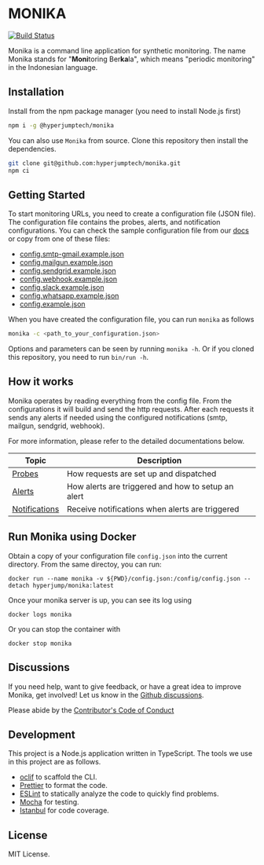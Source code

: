 # MONIKA

[![Build Status](https://github.com/hyperjumptech/monika/workflows/Node.js%20CI/badge.svg?event=push&branch=main)](https://github.com/hyperjumptech/monika/actions)

Monika is a command line application for synthetic monitoring. The name Monika stands for "**Moni**toring Ber**ka**la", which means "periodic monitoring" in the Indonesian language.

## Installation

Install from the npm package manager (you need to install Node.js first)

```bash
npm i -g @hyperjumptech/monika
```

You can also use `Monika` from source. Clone this repository then install the dependencies.

```bash
git clone git@github.com:hyperjumptech/monika.git
npm ci
```

## Getting Started

To start monitoring URLs, you need to create a configuration file (JSON file). The configuration file contains the probes, alerts, and notification configurations. You can check the sample configuration file from our [docs](https://hyperjumptech.github.io/monika/quick-start) or copy from one of these files:

- [config.smtp-gmail.example.json](https://github.com/hyperjumptech/monika/blob/main/config_sample/config.smtp-gmail.example.json)
- [config.mailgun.example.json](https://github.com/hyperjumptech/monika/blob/main/config_sample/config.mailgun.example.json)
- [config.sendgrid.example.json](https://github.com/hyperjumptech/monika/blob/main/config_sample/config.sendgrid.example.json)
- [config.webhook.example.json](https://github.com/hyperjumptech/monika/blob/main/config_sample/config.webhook.example.json)
- [config.slack.example.json](https://github.com/hyperjumptech/monika/blob/main/config_sample/config.slack.example.json)
- [config.whatsapp.example.json](https://github.com/hyperjumptech/monika/blob/main/config_sample/config.whatsapp.example.json)
- [config.example.json](https://github.com/hyperjumptech/monika/blob/main/config.example.json)

When you have created the configuration file, you can run `monika` as follows

```bash
monika -c <path_to_your_configuration.json>
```

Options and parameters can be seen by running `monika -h`. Or if you cloned this repository, you need to run `bin/run -h`.

## How it works

Monika operates by reading everything from the config file. From the configurations it will build and send the http requests. After each requests it sends any alerts if needed using the configured notifications (smtp, mailgun, sendgrid, webhook).

For more information, please refer to the detailed documentations below.

| Topic                                                                        | Description                                        |
| ---------------------------------------------------------------------------- | -------------------------------------------------- |
| [Probes](https://hyperjumptech.github.io/monika/guides/probes)               | How requests are set up and dispatched             |
| [Alerts](https://hyperjumptech.github.io/monika/guides/alerts)               | How alerts are triggered and how to setup an alert |
| [Notifications](https://hyperjumptech.github.io/monika/guides/notifications) | Receive notifications when alerts are triggered    |

## Run Monika using Docker

Obtain a copy of your configuration file `config.json` into the current directory.
From the same directoy, you can run:

```
docker run --name monika -v ${PWD}/config.json:/config/config.json --detach hyperjump/monika:latest
```

Once your monika server is up, you can see its log using

```
docker logs monika
```

Or you can stop the container with

```
docker stop monika
```

## Discussions

If you need help, want to give feedback, or have a great idea to improve Monika, get involved! Let us know in the [Github discussions](https://github.com/hyperjumptech/monika/discussions).

Please abide by the [Contributor's Code of Conduct](CODE_OF_CONDUCTS.md)

## Development

This project is a Node.js application written in TypeScript. The tools we use in this project are as follows.

- [oclif](https://oclif.io/) to scaffold the CLI.
- [Prettier](https://prettier.io/) to format the code.
- [ESLint](https://eslint.org/) to statically analyze the code to quickly find problems.
- [Mocha](https://mochajs.org/) for testing.
- [Istanbul](https://istanbul.js.org/) for code coverage.

## License

MIT License.
